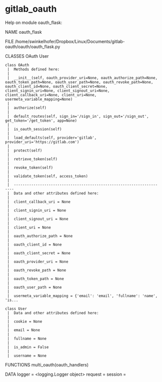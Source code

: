 # gitlab_oauth

Help on module oauth_flask:

NAME
    oauth_flask

FILE
    /home/swinkelhofer/Dropbox/Linux/Documents/gitlab-oauth/oauth/oauth_flask.py

CLASSES
    OAuth
    User
    
    class OAuth
     |  Methods defined here:
     |  
     |  __init__(self, oauth_provider_uri=None, oauth_authorize_path=None, oauth_token_path=None, oauth_user_path=None, oauth_revoke_path=None, oauth_client_id=None, oauth_client_secret=None, client_signin_uri=None, client_signout_uri=None, client_callback_uri=None, client_uri=None, usermeta_variable_mapping=None)
     |  
     |  authorize(self)
     |  
     |  default_routes(self, sign_in='/sign_in', sign_out='/sign_out', get_token='/get_token', app=None)
     |  
     |  is_oauth_session(self)
     |  
     |  load_defaults(self, provider='gitlab', provider_uri='https://gitlab.com')
     |  
     |  protect(self)
     |  
     |  retrieve_token(self)
     |  
     |  revoke_token(self)
     |  
     |  validate_token(self, access_token)
     |  
     |  ----------------------------------------------------------------------
     |  Data and other attributes defined here:
     |  
     |  client_callback_uri = None
     |  
     |  client_signin_uri = None
     |  
     |  client_signout_uri = None
     |  
     |  client_uri = None
     |  
     |  oauth_authorize_path = None
     |  
     |  oauth_client_id = None
     |  
     |  oauth_client_secret = None
     |  
     |  oauth_provider_uri = None
     |  
     |  oauth_revoke_path = None
     |  
     |  oauth_token_path = None
     |  
     |  oauth_user_path = None
     |  
     |  usermeta_variable_mapping = {'email': 'email', 'fullname': 'name', 'is...
    
    class User
     |  Data and other attributes defined here:
     |  
     |  cookie = None
     |  
     |  email = None
     |  
     |  fullname = None
     |  
     |  is_admin = False
     |  
     |  username = None

FUNCTIONS
    multi_oauth(oauth_handlers)

DATA
    logger = <logging.Logger object>
    request = <LocalProxy unbound>
    session = <LocalProxy unbound>



